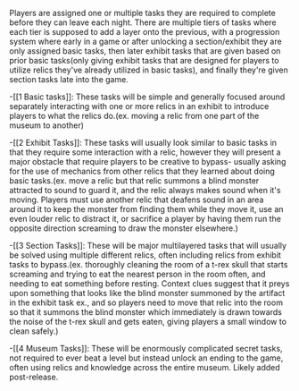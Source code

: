 Players are assigned one or multiple tasks they are required to complete before they can leave each night. There are multiple tiers of tasks where each tier is supposed to add a layer onto the previous, with a progression system where early in a game or after unlocking a section/exhibit they are only assigned basic tasks, then later exhibit tasks that are given based on prior basic tasks(only giving exhibit tasks that are designed for players to utilize relics they've already utilized in basic tasks), and finally they're given section tasks late into the game. 

-[[1 Basic tasks]]: These tasks will be simple and generally focused around separately interacting with one or more relics in an exhibit to introduce players to what the relics do.(ex. moving a relic from one part of the museum to another)

-[[2 Exhibit Tasks]]: These tasks will usually look similar to basic tasks in that they require some interaction with a relic, however they will present a major obstacle that require players to be creative to bypass- usually asking for the use of mechanics from other relics that they learned about doing basic tasks.(ex. move a relic but that relic summons a blind monster attracted to sound to guard it, and the relic always makes sound when it's moving. Players must use another relic that deafens sound in an area around it to keep the monster from finding them while they move it, use an even louder relic to distract it, or sacrifice a player by having them run the opposite direction screaming to draw the monster elsewhere.)

-[[3 Section Tasks]]: These will be major multilayered tasks that will usually be solved using multiple different relics, often including relics from exhibit tasks to bypass.(ex. thoroughly cleaning the room of a t-rex skull that starts screaming and trying to eat the nearest person in the room often, and needing to eat something before resting. Context clues suggest that it preys upon something that looks like the blind monster summoned by the artifact in the exhibit task ex., and so players need to move that relic into the room so that it summons the blind monster which immediately is drawn towards the noise of the t-rex skull and gets eaten, giving players a small window to clean safely.)

-[[4 Museum Tasks]]: These will be enormously complicated secret tasks, not required to ever beat a level but instead unlock an ending to the game, often using relics and knowledge across the entire museum. Likely added post-release.